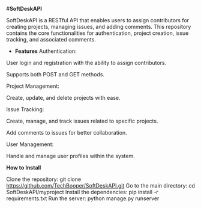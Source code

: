 #**SoftDeskAPI**

SoftDeskAPI is a RESTful API that enables users to assign contributors for creating projects, managing issues, and adding comments. This repository contains the core functionalities for authentication, project creation, issue tracking, and associated comments.

- **Features**
Authentication:

User login and registration with the ability to assign contributors.

Supports both POST and GET methods.

Project Management:

Create, update, and delete projects with ease.

Issue Tracking:

Create, manage, and track issues related to specific projects.

Add comments to issues for better collaboration.

User Management:

Handle and manage user profiles within the system.

**How to Install**

Clone the repository: git clone https://github.com/TechBooper/SoftDeskAPI.git
Go to the main directory: cd SoftDeskAPI/myproject
Install the dependencies: pip install -r requirements.txt
Run the server: python manage.py runserver

